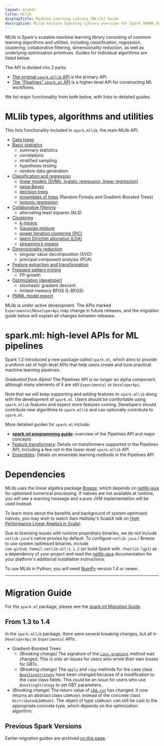 ```yaml
---
layout: global
title: MLlib
displayTitle: Machine Learning Library (MLlib) Guide
description: MLlib machine learning library overview for Spark SPARK_VERSION_SHORT
---
```


MLlib is Spark's scalable machine learning library consisting of common learning algorithms and utilities,
including classification, regression, clustering, collaborative
filtering, dimensionality reduction, as well as underlying optimization primitives.
Guides for individual algorithms are listed below.

The API is divided into 2 parts:
* [The original `spark.mllib` API](mllib-guide.html#mllib-types-algorithms-and-utilities) is the primary API.
* [The "Pipelines" `spark.ml` API](mllib-guide.html#sparkml-high-level-apis-for-ml-pipelines) is a higher-level API for constructing ML workflows.

We list major functionality from both below, with links to detailed guides.

# MLlib types, algorithms and utilities

This lists functionality included in `spark.mllib`, the main MLlib API.

* [Data types](mllib-data-types.html)
* [Basic statistics](mllib-statistics.html)
  * summary statistics
  * correlations
  * stratified sampling
  * hypothesis testing
  * random data generation  
* [Classification and regression](mllib-classification-regression.html)
  * [linear models (SVMs, logistic regression, linear regression)](mllib-linear-methods.html)
  * [naive Bayes](mllib-naive-bayes.html)
  * [decision trees](mllib-decision-tree.html)
  * [ensembles of trees](mllib-ensembles.html) (Random Forests and Gradient-Boosted Trees)
  * [isotonic regression](mllib-isotonic-regression.html)
* [Collaborative filtering](mllib-collaborative-filtering.html)
  * alternating least squares (ALS)
* [Clustering](mllib-clustering.html)
  * [k-means](mllib-clustering.html#k-means)
  * [Gaussian mixture](mllib-clustering.html#gaussian-mixture)
  * [power iteration clustering (PIC)](mllib-clustering.html#power-iteration-clustering-pic)
  * [latent Dirichlet allocation (LDA)](mllib-clustering.html#latent-dirichlet-allocation-lda)
  * [streaming k-means](mllib-clustering.html#streaming-k-means)
* [Dimensionality reduction](mllib-dimensionality-reduction.html)
  * singular value decomposition (SVD)
  * principal component analysis (PCA)
* [Feature extraction and transformation](mllib-feature-extraction.html)
* [Frequent pattern mining](mllib-frequent-pattern-mining.html)
  * FP-growth
* [Optimization (developer)](mllib-optimization.html)
  * stochastic gradient descent
  * limited-memory BFGS (L-BFGS)
* [PMML model export](mllib-pmml-model-export.html)

MLlib is under active development.
The APIs marked `Experimental`/`DeveloperApi` may change in future releases, 
and the migration guide below will explain all changes between releases.

# spark.ml: high-level APIs for ML pipelines

Spark 1.2 introduced a new package called `spark.ml`, which aims to provide a uniform set of
high-level APIs that help users create and tune practical machine learning pipelines.

*Graduated from Alpha!*  The Pipelines API is no longer an alpha component, although many elements of it are still `Experimental` or `DeveloperApi`.

Note that we will keep supporting and adding features to `spark.mllib` along with the
development of `spark.ml`.
Users should be comfortable using `spark.mllib` features and expect more features coming.
Developers should contribute new algorithms to `spark.mllib` and can optionally contribute
to `spark.ml`.

More detailed guides for `spark.ml` include:
* **[spark.ml programming guide](ml-guide.html)**: overview of the Pipelines API and major concepts
* [Feature transformers](ml-features.html): Details on transformers supported in the Pipelines API, including a few not in the lower-level `spark.mllib` API
* [Ensembles](ml-ensembles.html): Details on ensemble learning methods in the Pipelines API

# Dependencies

MLlib uses the linear algebra package
[Breeze](http://www.scalanlp.org/), which depends on
[netlib-java](https://github.com/fommil/netlib-java) for optimised
numerical processing. If natives are not available at runtime, you
will see a warning message and a pure JVM implementation will be used
instead.

To learn more about the benefits and background of system optimised
natives, you may wish to watch Sam Halliday's ScalaX talk on
[High Performance Linear Algebra in Scala](http://fommil.github.io/scalax14/#/)).

Due to licensing issues with runtime proprietary binaries, we do not
include `netlib-java`'s native proxies by default. To configure
`netlib-java` / Breeze to use system optimised binaries, include
`com.github.fommil.netlib:all:1.1.2` (or build Spark with
`-Pnetlib-lgpl`) as a dependency of your project and read the
[netlib-java](https://github.com/fommil/netlib-java) documentation for
your platform's additional installation instructions.

To use MLlib in Python, you will need [NumPy](http://www.numpy.org)
version 1.4 or newer.

---

# Migration Guide

For the `spark.ml` package, please see the [spark.ml Migration Guide](ml-guide.html#migration-guide).

## From 1.3 to 1.4

In the `spark.mllib` package, there were several breaking changes, but all in `DeveloperApi` or `Experimental` APIs:

* Gradient-Boosted Trees
    * *(Breaking change)* The signature of the [`Loss.gradient`](api/scala/index.html#org.apache.spark.mllib.tree.loss.Loss.gradient) method was changed.  This is only an issues for users who wrote their own losses for GBTs.
    * *(Breaking change)* The `apply` and `copy` methods for the case class [`BoostingStrategy`](api/scala/index.html#org.apache.spark.mllib.tree.configuration.BoostingStrategy) have been changed because of a modification to the case class fields.  This could be an issue for users who use `BoostingStrategy` to set GBT parameters.
* *(Breaking change)* The return value of [`LDA.run`](api/scala/index.html#org.apache.spark.mllib.clustering.LDA.run) has changed.  It now returns an abstract class `LDAModel` instead of the concrete class `DistributedLDAModel`.  The object of type `LDAModel` can still be cast to the appropriate concrete type, which depends on the optimization algorithm.

## Previous Spark Versions

Earlier migration guides are archived [on this page](mllib-migration-guides.html).
